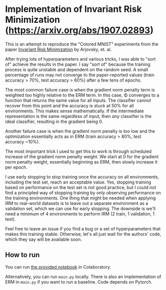 # Implementation of Invariant Risk Minimization (https://arxiv.org/abs/1907.02893)

This is an attempt to reproduce the "Colored MNIST" experiments from the
paper [Invariant Risk Minimization](https://arxiv.org/abs/1907.02893)
by Arjovsky, et. al.

After trying lots of hyperparameters and various tricks, I was able to "sort of"
achieve the results in the paper. I say "sort of" because the training process
is quite unstable and dependent on the random seed. A small percentage of runs may
not converge to the paper-reported values (train accuracy > 70%, test accuracy > 60%)
after a few tens of epochs.

The most common failure case is when the gradient norm penalty term is weighted
too highly relative to the ERM term. In this case, Φ converges to a function that 
returns the same value for all inputs. The classifier cannot recover from this point
and the accuracy is stuck at 50% for all environments. This makes sense mathematically.
If the intermediate representation is the same regardless of input, then *any*
classifier is the ideal classifier, resulting in the gradient being 0.

Another failure case is when the gradient norm penalty is too low and the
optimization essentially acts as in ERM (train accuracy > 80%, test accuracy ~10%).

The most important trick I used to get this to work is through scheduled 
increase of the gradient norm penalty weight.
We start at 0 for the gradient norm penalty weight, essentially beginning as ERM,
then slowly increase it per epoch.

I use early stopping to stop training once the accuracy on all environments, 
including the test set, reach an acceptable value. Yes, stopping training based on 
performance on the test set is not good practice, but I could not
find a principled way of stopping training by only observing performance on the
training environments. One thing that might be needed when applying IRM to
real-world datasets is to leave out a separate environment as a validation set,
which we can use for early stopping. The downside is we'll need a minimum of 4
environments to perform IRM (2 train, 1 validation, 1 test).

Feel free to leave an issue if you find a bug or a set of hyperparameters 
that makes this training stable. Otherwise, let's all just wait for the authors'
code, which they say will be available soon.

## How to run

You can run [the provided notebook](https://colab.research.google.com/github/reiinakano/invariant-risk-minimization/blob/master/invariant_risk_minimization_colored_mnist.ipynb) in Colaboratory.

Alternatively, you can run `main.py` locally. There is also an 
implementation of ERM in `main.py` if you want to run a baseline.
Code depends on Pytorch.
